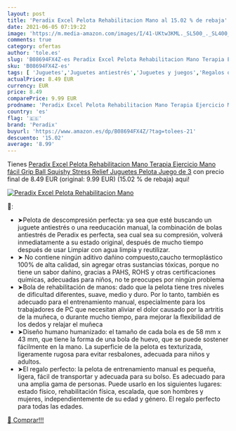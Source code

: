 ```yaml
---
layout: post
title: 'Peradix Excel Pelota Rehabilitacion Mano al 15.02 % de rebaja'
date: 2021-06-05 07:19:22
image: 'https://m.media-amazon.com/images/I/41-UKtw3KML._SL500_._SL400_.jpg'
comments: true
category: ofertas
author: 'tole.es'
slug: 'B08694FX4Z-es Peradix Excel Pelota Rehabilitacion Mano Terapia Ejercicio...'
sku: 'B08694FX4Z-es'
tags: [ 'Juguetes','Juguetes antiestrés','Juguetes y juegos','Regalos originales y de broma','juguetes','peradix', ]
actualPrice: 8.49 EUR
currency: EUR
price: 8.49
comparePrice: 9.99 EUR
prodname: 'Peradix Excel Pelota Rehabilitacion Mano Terapia Ejercicio Mano fácil Grip Ball  Squishy Stress Relief Juguetes Pelota  Juego de 3'
country: 'es'
flag: '🇪🇸'
brand: 'Peradix'
buyurl: 'https://www.amazon.es/dp/B08694FX4Z/?tag=tolees-21'
descuento: '15.02'
average: '8.99'
---
```


Tienes [Peradix Excel Pelota Rehabilitacion Mano Terapia Ejercicio Mano fácil Grip Ball  Squishy Stress Relief Juguetes Pelota  Juego de 3](https://www.amazon.es/dp/B08694FX4Z/?tag=tolees-21) con precio final de  8.49 EUR (original: 9.99 EUR) (15.02 %  de rebaja) aqui!

[![Peradix Excel Pelota Rehabilitacion Mano](https://m.media-amazon.com/images/I/41-UKtw3KML._SL500_._SL400_.jpg)](https://www.amazon.es/dp/B08694FX4Z/?tag=tolees-21)

🔎:

- ➤Pelota de descompresión perfecta: ya sea que esté buscando un juguete antiestrés o una reeducación manual, la combinación de bolas antiestrés de Peradix es perfecta, sea cual sea su compresión, volverá inmediatamente a su estado original, después de mucho tiempo después de usar Limpiar con agua limpia y reutilizar.
- ➤ No contiene ningún aditivo dañino compuesto,caucho termoplástico 100% de alta calidad, sin agregar otras sustancias tóxicas, porque no tiene un sabor dañino, gracias a PAHS, ROHS y otras certificaciones químicas, adecuadas para niños, no te preocupes por ningún problema
- ➤Bola de rehabilitación de manos: dado que la pelota tiene tres niveles de dificultad diferentes, suave, medio y duro. Por lo tanto, también es adecuado para el entrenamiento manual, especialmente para los trabajadores de PC que necesitan aliviar el dolor causado por la artritis de la muñeca, o durante mucho tiempo, para mejorar la flexibilidad de los dedos y relajar el muñeca
- ➤Diseño humano humanizado: el tamaño de cada bola es de 58 mm x 43 mm, que tiene la forma de una bola de huevo, que se puede sostener fácilmente en la mano. La superficie de la pelota es texturizada, ligeramente rugosa para evitar resbalones, adecuada para niños y adultos.
- ➤El regalo perfecto: la pelota de entrenamiento manual es pequeña, ligera, fácil de transportar y adecuada para su bolso. Es adecuado para una amplia gama de personas. Puede usarlo en los siguientes lugares: estado físico, rehabilitación física, escalada, que son hombres y mujeres, independientemente de su edad y género. El regalo perfecto para todas las edades.

[🛒 Comprar!!!](https://www.amazon.es/dp/B08694FX4Z/?tag=tolees-21)

